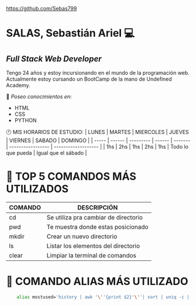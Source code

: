 https://github.com/Sebas799

# SALAS, Sebastián Ariel 💻
## *_Full Stack Web Developer_*

Tengo 24 años y estoy incursionando en el mundo de la programación web. Actualmente estoy cursando un BootCamp de la mano de Undefined Academy.

🧠 *Poseo conocimientos en:*
*  HTML
* CSS
* PYTHON

🕛 MIS HORARIOS DE ESTUDIO:
| LUNES | MARTES | MIERCOLES | JUEVES | VIERNES | SABADO            | DOMINGO             |
| ----- | ------ | --------- | ------ | ------- | ----------------- | ------------------- |
| 1hs   | 2hs    | 1hs       | 2hs    | 1hs     | Todo lo que pueda | Igual que el sábado |
 
# 📖 TOP 5 COMANDOS MÁS UTILIZADOS
| COMANDO | DESCRIPCIÓN                          |
| ------- | ------------------------------------ |
| cd      | Se utiliza pra cambiar de directorio |
| pwd     | Te muestra donde estas posicionado   |
| mkdir   | Crear un nuevo directorio            |
| ls      | Listar los elementos del directorio  |
| clear   | Limpiar la terminal de comandos      |

# 📌 COMANDO ALIAS MÁS UTILIZADO
``` bash
    alias mostused='history | awk '\''{print $2}'\''| sort | uniq -c | sort -nr | head -n 10'
```